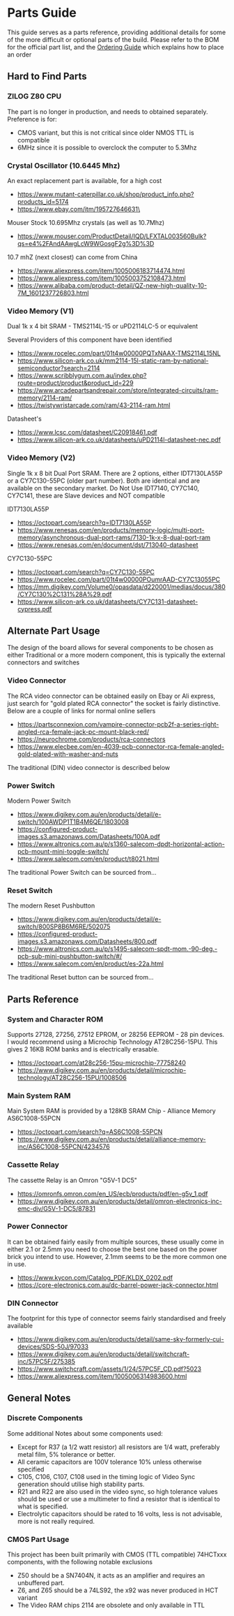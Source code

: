 # Parts Guide

This guide serves as a parts reference, providing additional details for some of the
more difficult or optional parts of the build. Please refer to the BOM for the official part list,
and the [Ordering Guide](./ORDERING.MD) which explains how to place an order

## Hard to Find Parts

### ZILOG Z80 CPU

The part is no longer in production, and needs to obtained separately. Preference is for:
* CMOS variant, but this is not critical since older NMOS TTL is compatible
* 6MHz since it is possible to overclock the computer to 5.3Mhz

###  Crystal Oscillator (10.6445 Mhz)

An exact replacement part is available, for a high cost
* https://www.mutant-caterpillar.co.uk/shop/product_info.php?products_id=5174
* https://www.ebay.com/itm/195727646631\

Mouser Stock 10.695Mhz crystals (as well as 10.7Mhz)
* https://www.mouser.com/ProductDetail/IQD/LFXTAL003560Bulk?qs=e4%2FAndAAwgLcW9WGosgF2g%3D%3D

10.7 mhZ (next closest) can come from China
* https://www.aliexpress.com/item/1005006183714474.html
* https://www.aliexpress.com/item/1005003752108473.html
* https://www.alibaba.com/product-detail/QZ-new-high-quality-10-7M_1601237726803.html

### Video Memory (V1)

Dual 1k x 4 bit SRAM - TMS2114L-15 or uPD2114LC-5 or equivalent

Several Providers of this component have been identified
* https://www.rocelec.com/part/01t4w00000PQTxNAAX-TMS2114L15NL
* https://www.silicon-ark.co.uk/mm2114-15l-static-ram-by-national-semiconductor?search=2114
* https://www.scribblygum.com.au/index.php?route=product/product&product_id=229
* https://www.arcadepartsandrepair.com/store/integrated-circuits/ram-memory/2114-ram/
* https://twistywristarcade.com/ram/43-2114-ram.html

Datasheet's
* https://www.lcsc.com/datasheet/C20918461.pdf
* https://www.silicon-ark.co.uk/datasheets/uPD2114l-datasheet-nec.pdf

### Video Memory (V2)

Single 1k x 8 bit Dual Port SRAM. There are 2 options, either IDT7130LA55P 
or a CY7C130-55PC (older part number). Both are identical and are available on the 
secondary market.
Do Not Use IDT7140, CY7C140, CY7C141, these are Slave devices and NOT compatible

IDT7130LA55P
* https://octopart.com/search?q=IDT7130LA55P
* https://www.renesas.com/en/products/memory-logic/multi-port-memory/asynchronous-dual-port-rams/7130-1k-x-8-dual-port-ram
* https://www.renesas.com/en/document/dst/713040-datasheet

CY7C130-55PC
* https://octopart.com/search?q=CY7C130-55PC
* https://www.rocelec.com/part/01t4w00000POumrAAD-CY7C13055PC
* https://mm.digikey.com/Volume0/opasdata/d220001/medias/docus/380/CY7C130%2C131%28A%29.pdf
* https://www.silicon-ark.co.uk/datasheets/CY7C131-datasheet-cypress.pdf

## Alternate Part Usage

The design of the board allows for several components to be chosen as either Traditional
or a more modern component, this is typically the external connectors and switches

### Video Connector

The RCA video connector can be obtained easily on Ebay or Ali express, just search for "gold plated RCA connector"
the socket is fairly distinctive. Below are a couple of links for normal online sellers
* https://partsconnexion.com/vampire-connector-pcb2f-a-series-right-angled-rca-female-jack-pc-mount-black-red/
* https://neurochrome.com/products/rca-connectors
* https://www.elecbee.com/en-4039-pcb-connector-rca-female-angled-gold-plated-with-washer-and-nuts

The traditional (DIN) video connector is described below

### Power Switch

Modern Power Switch
* https://www.digikey.com.au/en/products/detail/e-switch/100AWDP1T1B4M6QE/1803008
* https://configured-product-images.s3.amazonaws.com/Datasheets/100A.pdf
* https://www.altronics.com.au/p/s1360-salecom-dpdt-horizontal-action-pcb-mount-mini-toggle-switch/
* https://www.salecom.com/en/product/t8021.html

The traditional Power Switch can be sourced from...

### Reset Switch

The modern Reset Pushbutton
* https://www.digikey.com.au/en/products/detail/e-switch/800SP8B6M6RE/502075
* https://configured-product-images.s3.amazonaws.com/Datasheets/800.pdf
* https://www.altronics.com.au/p/s1495-salecom-spdt-mom.-90-deg.-pcb-sub-mini-pushbutton-switch/#/
* https://www.salecom.com/en/product/es-22a.html

The traditional Reset button can be sourced from...

## Parts Reference

### System and Character ROM

Supports 27128, 27256, 27512 EPROM, or 28256 EEPROM - 28 pin devices. I would recommend
using a Microchip Technology AT28C256-15PU. This gives 2 16KB ROM banks and is
electrically erasable.
* https://octopart.com/at28c256-15pu-microchip-77758240
* https://www.digikey.com.au/en/products/detail/microchip-technology/AT28C256-15PU/1008506

### Main System RAM

Main System RAM is provided by a 128KB SRAM Chip - Alliance Memory AS6C1008-55PCN
* https://octopart.com/search?q=AS6C1008-55PCN
* https://www.digikey.com.au/en/products/detail/alliance-memory-inc/AS6C1008-55PCN/4234576

### Cassette Relay

The cassette Relay is an Omron "G5V-1 DC5"
* https://omronfs.omron.com/en_US/ecb/products/pdf/en-g5v_1.pdf
* https://www.digikey.com.au/en/products/detail/omron-electronics-inc-emc-div/G5V-1-DC5/87831

### Power Connector

It can be obtained fairly easily from multiple sources, these usually come in either 2.1 or 2.5mm
you need to choose the best one based on the power brick you intend to use.
However, 2.1mm seems to be the more common one in use.
* https://www.kycon.com/Catalog_PDF/KLDX_0202.pdf
* https://core-electronics.com.au/dc-barrel-power-jack-connector.html

### DIN Connector

The footprint for this type of connector seems fairly standardised and freely available
* https://www.digikey.com.au/en/products/detail/same-sky-formerly-cui-devices/SDS-50J/97033
* https://www.digikey.com.au/en/products/detail/switchcraft-inc/57PC5F/275385
* https://www.switchcraft.com/assets/1/24/57PC5F_CD.pdf?5023
* https://www.aliexpress.com/item/1005006314983600.html

## General Notes

### Discrete Components

Some additional Notes about some components used:
- Except for R37 (a 1/2 watt resistor) all resistors are 1/4 watt, preferably metal film, 5% tolerance or better.
- All ceramic capacitors are 100V tolerance 10% unless otherwise specified
- C105, C106, C107, C108 used in the timing logic of Video Sync generation should utilise high stability parts.
- R21 and R22 are also used in the video sync, so high tolerance values should be used
  or use a multimeter to find a resistor that is identical to what is specified.
- Electrolytic capacitors should be rated to 16 volts, less is not advisable, more is not really required.

### CMOS Part Usage

This project has been built primarily with CMOS (TTL compatible) 74HCTxxx components, 
with the following notable exclusions
- Z50 should be a SN7404N, it acts as an amplifier and requires an unbuffered part.
- Z6, and Z65 should be a 74LS92, the x92 was never produced in HCT variant
- The Video RAM chips 2114 are obsolete and only available in TTL
